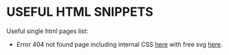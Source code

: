 # USEFUL HTML SNIPPETS

Useful single html pages list:
  - Error 404 not found page including internal CSS [here](https://github.com/sushantpt/html_snippets/blob/main/Page_Not_Found.html) with free svg [here](https://github.com/sushantpt/html_snippets/blob/main/404NotFound.svg).

